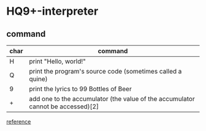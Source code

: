 # HQ9+-interpreter
## command
|char|command|
---|---
|H|print "Hello, world!"|
|Q|print the program's source code (sometimes called a quine)|
|9|print the lyrics to 99 Bottles of Beer|
|+|add one to the accumulator (the value of the accumulator cannot be accessed)[2]|
[reference](https://simple.wikipedia.org/wiki/HQ9%2B)
